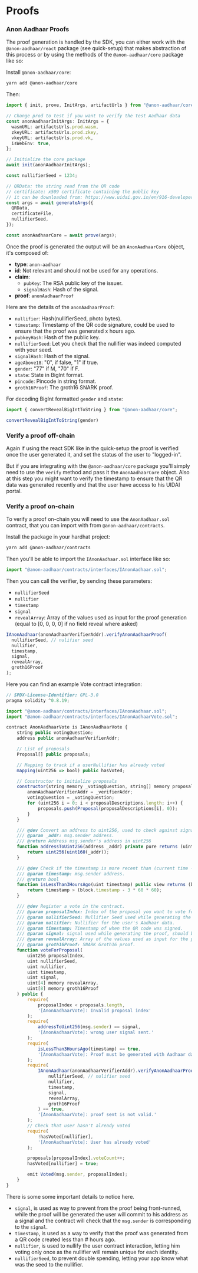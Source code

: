 # Proofs

### Anon Aadhaar Proofs

The proof generation is handled by the SDK, you can either work with the `@anon-aadhaar/react` package (see quick-setup) that makes abstraction of this process or by using the methods of the `@anon-aadhaar/core` package like so:

Install `@anon-aadhaar/core`:

```bash
yarn add @anon-aadhaar/core
```

Then:

```typescript
import { init, prove, InitArgs, artifactUrls } from "@anon-aadhaar/core";

// Change prod to test if you want to verify the test Aadhaar data
const anonAadhaarInitArgs: InitArgs = {
  wasmURL: artifactsUrls.prod.wasm,
  zkeyURL: artifactsUrls.prod.zkey,
  vkeyURL: artifactsUrls.prod.vk,
  isWebEnv: true,
};

// Initialize the core package
await init(anonAadhaarInitArgs);

const nullifierSeed = 1234;

// QRData: the string read from the QR code
// certificate: x509 certificate containing the public key
// it can be downloaded from: https://www.uidai.gov.in/en/916-developer-section/data-and-downloads-section/11349-uidai-certificate-details.html
const args = await generateArgs({
  QRData,
  certificateFile,
  nullifierSeed,
});

const anonAadhaarCore = await prove(args);
```

Once the proof is generated the output will be an `AnonAadhaarCore` object, it's composed of:

- **type**: `anon-aadhaar`
- **id**: Not relevant and should not be used for any operations.
- **claim**:
  - `pubKey`: The RSA public key of the issuer.
  - `signalHash`: Hash of the signal.
- **proof**: `anonAadhaarProof`

Here are the details of the `anonAadhaarProof`:

- `nullifier`: Hash(nullifierSeed, photo bytes).
- `timestamp`: Timestamp of the QR code signature, could be used to ensure that the proof was generated x hours ago.
- `pubkeyHash`: Hash of the public key.
- `nullifierSeed`: Let you check that the nullifier was indeed computed with your seed.
- `signalHash`: Hash of the signal.
- `ageAbove18`: "0", if false, "1" if true.
- `gender`: "77" if M, "70" if F.
- `state`: State in BigInt format.
- `pincode`: Pincode in string format.
- `groth16Proof`: The groth16 SNARK proof.

For decoding BigInt formatted `gender` and `state`:

```javascript
import { convertRevealBigIntToString } from "@anon-aadhaar/core";

convertRevealBigIntToString(gender)
```


### Verify a proof off-chain

Again if using the react SDK like in the quick-setup the proof is verified once the user generated it, and set the status of the user to "logged-in".

But if you are integrating with the `@anon-aadhaar/core` package you'll simply need to use the `verify` method and pass it the `AnonAadhaarCore` object. Also at this step you might want to verify the timestamp to ensure that the QR data was generated recently and that the user have access to his UIDAI portal.

### Verify a proof on-chain

To verify a proof on-chain you will need to use the `AnonAadhaar.sol` contract, that you can import with from `@anon-aadhaar/contracts`.

Install the package in your hardhat project:

```bash
yarn add @anon-aadhaar/contracts
```

Then you'll be able to import the `IAnonAadhaar.sol` interface like so:

```javascript
import "@anon-aadhaar/contracts/interfaces/IAnonAadhaar.sol";
```

Then you can call the verifier, by sending these parameters:

- `nullifierSeed`
- `nullifier`
- `timestamp`
- `signal`
- `revealArray`: Array of the values used as input for the proof generation (equal to [0, 0, 0, 0] if no field reveal where asked)

```javascript
IAnonAadhaar(anonAadhaarVerifierAddr).verifyAnonAadhaarProof(
  nullifierSeed, // nulifier seed
  nullifier,
  timestamp,
  signal,
  revealArray,
  groth16Proof
);
```

Here you can find an example Vote contract integration:

```javascript
// SPDX-License-Identifier: GPL-3.0
pragma solidity ^0.8.19;

import "@anon-aadhaar/contracts/interfaces/IAnonAadhaar.sol";
import "@anon-aadhaar/contracts/interfaces/IAnonAadhaarVote.sol";

contract AnonAadhaarVote is IAnonAadhaarVote {
    string public votingQuestion;
    address public anonAadhaarVerifierAddr;

    // List of proposals
    Proposal[] public proposals;

    // Mapping to track if a userNullifier has already voted
    mapping(uint256 => bool) public hasVoted;

    // Constructor to initialize proposals
    constructor(string memory _votingQuestion, string[] memory proposalDescriptions, address _verifierAddr) {
        anonAadhaarVerifierAddr = _verifierAddr;
        votingQuestion = _votingQuestion;
        for (uint256 i = 0; i < proposalDescriptions.length; i++) {
            proposals.push(Proposal(proposalDescriptions[i], 0));
        }
    }

    /// @dev Convert an address to uint256, used to check against signal.
    /// @param _addr: msg.sender address.
    /// @return Address msg.sender's address in uint256
    function addressToUint256(address _addr) private pure returns (uint256) {
        return uint256(uint160(_addr));
    }

    /// @dev Check if the timestamp is more recent than (current time - 3 hours)
    /// @param timestamp: msg.sender address.
    /// @return bool
    function isLessThan3HoursAgo(uint timestamp) public view returns (bool) {
        return timestamp > (block.timestamp - 3 * 60 * 60);
    }

    /// @dev Register a vote in the contract.
    /// @param proposalIndex: Index of the proposal you want to vote for.
    /// @param nullifierSeed: Nullifier Seed used while generating the proof.
    /// @param nullifier: Nullifier for the user's Aadhaar data.
    /// @param timestamp: Timestamp of when the QR code was signed.
    /// @param signal: signal used while generating the proof, should be equal to msg.sender.
    /// @param revealArray: Array of the values used as input for the proof generation (equal to [0, 0, 0, 0] if no field reveal where asked).
    /// @param groth16Proof: SNARK Groth16 proof.
    function voteForProposal(
        uint256 proposalIndex,
        uint nullifierSeed,
        uint nullifier,
        uint timestamp,
        uint signal,
        uint[4] memory revealArray,
        uint[8] memory groth16Proof
    ) public {
        require(
            proposalIndex < proposals.length,
            '[AnonAadhaarVote]: Invalid proposal index'
        );
        require(
            addressToUint256(msg.sender) == signal,
            '[AnonAadhaarVote]: wrong user signal sent.'
        );
        require(
            isLessThan3HoursAgo(timestamp) == true,
            '[AnonAadhaarVote]: Proof must be generated with Aadhaar data generated less than 3 hours ago.'
        );
        require(
            IAnonAadhaar(anonAadhaarVerifierAddr).verifyAnonAadhaarProof(
                nullifierSeed, // nulifier seed
                nullifier,
                timestamp,
                signal,
                revealArray,
                groth16Proof
            ) == true,
            '[AnonAadhaarVote]: proof sent is not valid.'
        );
        // Check that user hasn't already voted
        require(
            !hasVoted[nullifier],
            '[AnonAadhaarVote]: User has already voted'
        );

        proposals[proposalIndex].voteCount++;
        hasVoted[nullifier] = true;

        emit Voted(msg.sender, proposalIndex);
    }
}

```

There is some some important details to notice here.

- `signal`, is used as way to prevent from the proof being front-runned, while the proof will be generated the user will commit to his address as a signal and the contract will check that the `msg.sender` is corresponding to the `signal`.
- `timestamp`, is used as a way to verify that the proof was generated from a QR code created less than # hours ago.
- `nullifier`, is used to nullify the user contract interaction, letting him voting only once as the nullifier will remain unique for each identity.
- `nullifierSeed`, to prevent double spending, letting your app know what was the seed to the nullifier.
